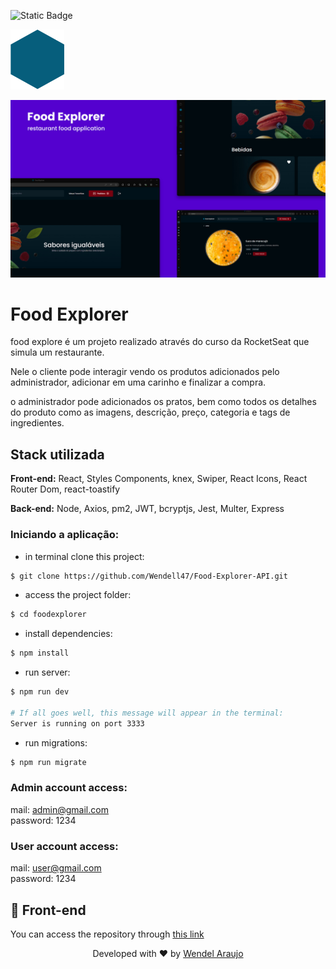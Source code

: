 ![Static Badge](https://img.shields.io/badge/In%20Development-purple)

![Logo](/src/assets/logo.svg)


![img](./src/assets/banner.jpg)
# Food Explorer 

food explore é um projeto realizado através do curso da RocketSeat que simula um restaurante.

Nele o cliente pode interagir vendo os produtos adicionados pelo administrador, adicionar em uma carinho e finalizar a compra.

o administrador pode adicionados os pratos, bem como todos os detalhes do produto como as imagens, descrição, preço, categoria e tags de ingredientes.




## Stack utilizada

**Front-end:** 
React, 
Styles Components, 
knex,
Swiper,
React Icons,
React Router Dom,
react-toastify


**Back-end:** Node, Axios, pm2, JWT, bcryptjs, Jest, Multer, Express


### Iniciando a aplicação:

- in terminal clone this project:

```bash
$ git clone https://github.com/Wendell47/Food-Explorer-API.git
```

- access the project folder:

```bash
$ cd foodexplorer
```

- install dependencies:

```bash
$ npm install
```

- run server:

```bash
$ npm run dev

# If all goes well, this message will appear in the terminal:
Server is running on port 3333
```

- run migrations:

```bash
$ npm run migrate
```
### Admin account access:

mail: admin@gmail.com</br>
password: 1234

### User account access:

mail: user@gmail.com</br>
password: 1234

## 🎨 Front-end

You can access the repository through [this link](https://github.com/Wendell47/FoodExplorer.git)


<p align="center">Developed with ❤️ by <a href="https://github.com/Wendell47/" target="_blank">Wendel Araujo</a></p>